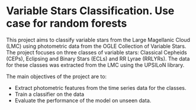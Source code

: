 # Variable Stars Classification. Use case for random forests

This project aims to classify variable stars from the Large Magellanic Cloud (LMC) using photometric data from the OGLE Collection of Variable Stars. The project focuses on three classes of variable stars: Classical Cepheids (CEPs), Eclipsing and Binary Stars (ECLs) and RR Lyrae (RRLYRs). The data for these classes was extracted from the LMC using the UPSILoN library.

The main objectives of the project are to:

* Extract photometric features from the time series data for the classes.
* Train a classifier on the data
* Evaluate the performance of the model on unseen data.

